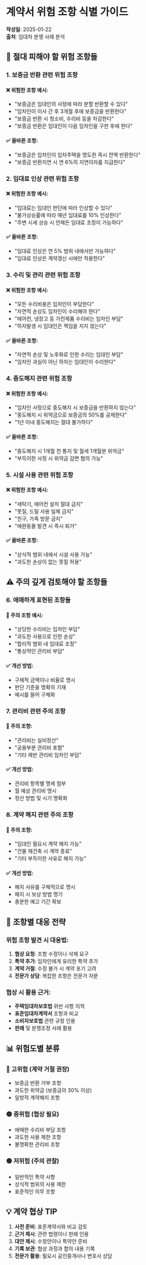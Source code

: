 # 계약서 위험 조항 식별 가이드

**작성일**: 2025-01-22  
**출처**: 임대차 분쟁 사례 분석

## 🚨 절대 피해야 할 위험 조항들

### 1. 보증금 반환 관련 위험 조항

#### ❌ 위험한 조항 예시:
- "보증금은 임대인의 사정에 따라 분할 반환할 수 있다"
- "임차인이 이사 간 후 3개월 후에 보증금을 반환한다"
- "보증금 반환 시 청소비, 수리비 등을 차감한다"
- "보증금 반환은 임대인이 다음 임차인을 구한 후에 한다"

#### ✅ 올바른 조항:
- "보증금은 임차인이 임차주택을 명도한 즉시 전액 반환한다"
- "보증금 반환지연 시 연 6%의 지연이자를 지급한다"

### 2. 임대료 인상 관련 위험 조항

#### ❌ 위험한 조항 예시:
- "임대료는 임대인 판단에 따라 인상할 수 있다"
- "물가상승률에 따라 매년 임대료를 10% 인상한다"
- "주변 시세 상승 시 언제든 임대료 조정이 가능하다"

#### ✅ 올바른 조항:
- "임대료 인상은 연 5% 범위 내에서만 가능하다"
- "임대료 인상은 계약갱신 시에만 적용한다"

### 3. 수리 및 관리 관련 위험 조항

#### ❌ 위험한 조항 예시:
- "모든 수리비용은 임차인이 부담한다"
- "자연적 손상도 임차인이 수리해야 한다"
- "에어컨, 냉장고 등 가전제품 수리비는 임차인 부담"
- "하자발생 시 임대인은 책임을 지지 않는다"

#### ✅ 올바른 조항:
- "자연적 손상 및 노후화로 인한 수리는 임대인 부담"
- "임차인 과실이 아닌 하자는 임대인이 수리한다"

### 4. 중도해지 관련 위험 조항

#### ❌ 위험한 조항 예시:
- "임차인 사정으로 중도해지 시 보증금을 반환하지 않는다"
- "중도해지 시 위약금으로 보증금의 50%를 공제한다"
- "1년 이내 중도해지는 절대 불가하다"

#### ✅ 올바른 조항:
- "중도해지 시 1개월 전 통지 및 월세 1개월분 위약금"
- "부득이한 사정 시 위약금 감면 협의 가능"

### 5. 시설 사용 관련 위험 조항

#### ❌ 위험한 조항 예시:
- "세탁기, 에어컨 설치 절대 금지"
- "못질, 드릴 사용 일체 금지"
- "친구, 가족 방문 금지"
- "애완동물 발견 시 즉시 퇴거"

#### ✅ 올바른 조항:
- "상식적 범위 내에서 시설 사용 가능"
- "과도한 손상이 없는 못질 허용"

## ⚠️ 주의 깊게 검토해야 할 조항들

### 6. 애매하게 표현된 조항들

#### 🔶 주의 조항 예시:
- "상당한 수리비는 임차인 부담"
- "과도한 사용으로 인한 손상"  
- "합리적 범위 내 임대료 조정"
- "통상적인 관리비 부담"

#### ✅ 개선 방법:
- 구체적 금액이나 비율로 명시
- 판단 기준을 명확히 기재
- 예시를 들어 구체화

### 7. 관리비 관련 주의 조항

#### 🔶 주의 조항:
- "관리비는 실비정산"
- "공용부분 관리비 포함"
- "기타 제반 관리비 임차인 부담"

#### ✅ 개선 방법:
- 관리비 항목별 명세 첨부
- 월 예상 관리비 명시
- 정산 방법 및 시기 명확화

### 8. 계약 해지 관련 주의 조항

#### 🔶 주의 조항:
- "임대인 필요시 계약 해지 가능"
- "건물 재건축 시 계약 종료"
- "기타 부득이한 사유로 해지 가능"

#### ✅ 개선 방법:
- 해지 사유를 구체적으로 명시
- 해지 시 보상 방법 명기
- 충분한 예고 기간 확보

## 🎯 조항별 대응 전략

### 위험 조항 발견 시 대응법:

1. **협상 요청**: 조항 수정이나 삭제 요구
2. **특약 추가**: 임차인에게 유리한 특약 추가
3. **계약 거절**: 수정 불가 시 계약 포기 고려
4. **전문가 상담**: 복잡한 조항은 전문가 자문

### 협상 시 활용 근거:

- **주택임대차보호법** 위반 사항 지적
- **표준임대차계약서** 조항과 비교
- **소비자보호법** 관련 규정 인용
- **판례** 및 분쟁조정 사례 활용

## 📊 위험도별 분류

### 🔴 고위험 (계약 거절 권장)
- 보증금 반환 거부 조항
- 과도한 위약금 (보증금의 30% 이상)
- 일방적 계약해지 조항

### 🟡 중위험 (협상 필요)
- 애매한 수리비 부담 조항
- 과도한 사용 제한 조항
- 불명확한 관리비 조항

### 🟢 저위험 (주의 관찰)
- 일반적인 특약 사항
- 상식적 범위의 사용 제한
- 표준적인 의무 조항

## 💡 계약 협상 TIP

1. **사전 준비**: 표준계약서와 비교 검토
2. **근거 제시**: 관련 법령이나 판례 인용
3. **대안 제시**: 수정안이나 특약안 준비
4. **기록 보관**: 협상 과정과 합의 내용 기록
5. **전문가 활용**: 필요시 공인중개사나 변호사 상담